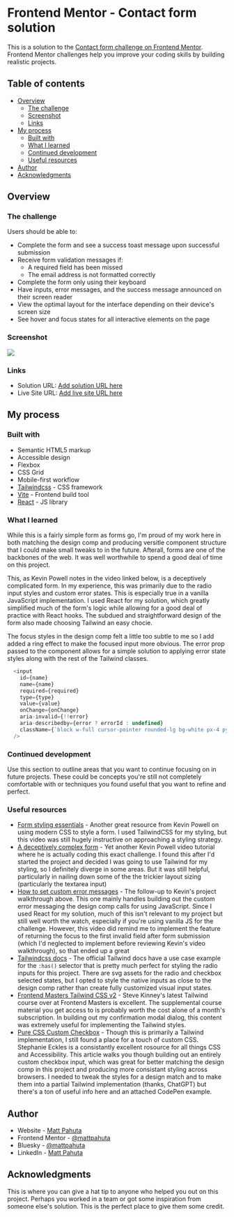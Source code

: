 # Frontend Mentor - Contact form solution

This is a solution to the [Contact form challenge on Frontend Mentor](https://www.frontendmentor.io/challenges/contact-form--G-hYlqKJj). Frontend Mentor challenges help you improve your coding skills by building realistic projects. 

## Table of contents

- [Overview](#overview)
  - [The challenge](#the-challenge)
  - [Screenshot](#screenshot)
  - [Links](#links)
- [My process](#my-process)
  - [Built with](#built-with)
  - [What I learned](#what-i-learned)
  - [Continued development](#continued-development)
  - [Useful resources](#useful-resources)
- [Author](#author)
- [Acknowledgments](#acknowledgments)

## Overview

### The challenge

Users should be able to:

- Complete the form and see a success toast message upon successful submission
- Receive form validation messages if:
  - A required field has been missed
  - The email address is not formatted correctly
- Complete the form only using their keyboard
- Have inputs, error messages, and the success message announced on their screen reader
- View the optimal layout for the interface depending on their device's screen size
- See hover and focus states for all interactive elements on the page

### Screenshot

![](./screenshot.jpg)

### Links

- Solution URL: [Add solution URL here](https://your-solution-url.com)
- Live Site URL: [Add live site URL here](https://your-live-site-url.com)

## My process

### Built with

- Semantic HTML5 markup
- Accessible design
- Flexbox
- CSS Grid
- Mobile-first workflow
- [Tailwindcss](https://tailwindcss.com/) - CSS framework
- [Vite](https://vite.dev/) - Frontend build tool
- [React](https://reactjs.org/) - JS library


### What I learned

While this is a fairly simple form as forms go, I'm proud of my work here in both matching the design comp and producing versitle component structure that I could make small tweaks to in the future. Afterall, forms are one of the backbones of the web. It was well worthwhile to spend a good deal of time on this project.

This, as Kevin Powell notes in the video linked below, is a deceptively complicated form. In my experience, this was primarily due to the radio input styles and custom error states. This is especially true in a vanilla JavaScript implementation. I used React for my solution, which greatly simplified much of the form's logic while allowing for a good deal of practice with React hooks. The subdued and straightforward design of the form also made choosing Tailwind an easy chocie. 



The focus styles in the design comp felt a little too subtle to me so I add added a ring effect to make the focused input more obvious. The error prop passed to the component allows for a simple solution to applying error state styles along with the rest of the Tailwind classes.

```js
  <input
    id={name}
    name={name}
    required={required}
    type={type}
    value={value}
    onChange={onChange}
    aria-invalid={!!error}
    aria-describedby={error ? errorId : undefined}
    className={`block w-full cursor-pointer rounded-lg bg-white px-4 py-3.5 text-base outline-1 -outline-offset-1 focus:-outline-2 focus:-outline-offset-2 focus:outline-brand-green-600 focus:ring-2 focus:ring-brand-green-600/40 hover:outline-2 hover:outline-brand-green-600 ${error ? "outline-brand-alert" : "outline-brand-grey-500" }`}
  />
```

### Continued development

Use this section to outline areas that you want to continue focusing on in future projects. These could be concepts you're still not completely comfortable with or techniques you found useful that you want to refine and perfect.

### Useful resources

- [Form styling essentials](https://www.youtube.com/watch?v=nuDpLN2dazU&t=43s) - Another great resource from Kevin Powell on using modern CSS to style a form. I used TailwindCSS for my styling, but this video was still hugely instructive on approaching a styling strategy.
- [A deceptively complex form](https://youtu.be/jJgNgNNHqjk) - Yet another Kevin Powell video tutorial where he is actually coding this exact challenge. I found this after I'd started the project and decided I was going to use Tailwind for my styling, so I definitely diverge in some areas. But it was still helpful, particularly in nailing down some of the the trickier layout sizing (particularly the textarea input)
- [How to set custom error messages](https://youtu.be/h5qqmE83Tes) - The follow-up to Kevin's project walkthrough above. This one mainly handles building out the custom error messaging the design comp calls for using JavaScript. Since I used React for my solution, much of this isn't relevant to my project but still well worth the watch, especially if you're using vanilla JS for the challenge. However, this video did remind me to implement the feature of returning the focus to the first invalid field after form submission (which I'd neglected to implement before reviewing Kevin's video walkthrough), so that ended up a great 
- [Tailwindcss docs](https://tailwindcss.com/docs/hover-focus-and-other-states#has) - The official Tailwind docs have a use case example for the `:has()` selector that is pretty much perfect for styling the radio inputs for this project. There are svg assets for the radio and checkbox selected states, but I opted to style the native inputs as close to the design comp rather than create fully customized visual input states.
- [Frontend Masters Tailwind CSS v2](https://frontendmasters.com/courses/tailwind-css-v2/) - Steve Kinney's latest Tailwind course over at Frontend Masters is excellent. The supplemental course material you get access to is probably worth the cost alone of a month's subscription. In building out my confirmation modal dialog, this content was extremely useful for implementing the Tailwind styles.
- [Pure CSS Custom Checkbox](https://moderncss.dev/pure-css-custom-checkbox-style/) - Though this is primarily a Tailwind implementation, I still found a place for a touch of custom CSS. Stephanie Eckles is a consistantly excellent rosource for all things CSS and Accessibility. This article walks you though building out an entirely custom checkbox input, which was great for better matching the design comp in this project and producing more consistant styling across browsers. I needed to tweak the styles for a design match and to make them into a partial Tailwind implementation (thanks, ChatGPT) but there's a ton of useful info here and an attached CodePen example.


## Author

- Website - [Matt Pahuta](https://www.mattpahuta.com)
- Frontend Mentor - [@mattpahuta](https://www.frontendmentor.io/profile/MattPahuta)
- Bluesky - [@mattpahuta](https://bsky.app/profile/mattpahuta.bsky.social)
- LinkedIn - [Matt Pahuta](www.linkedin.com/in/mattpahuta)


## Acknowledgments

This is where you can give a hat tip to anyone who helped you out on this project. Perhaps you worked in a team or got some inspiration from someone else's solution. This is the perfect place to give them some credit.

